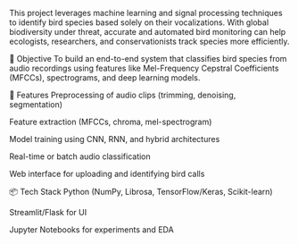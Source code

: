 This project leverages machine learning and signal processing techniques to identify bird species based solely on their vocalizations. With global biodiversity under threat, accurate and automated bird monitoring can help ecologists, researchers, and conservationists track species more efficiently.

🎯 Objective
To build an end-to-end system that classifies bird species from audio recordings using features like Mel-Frequency Cepstral Coefficients (MFCCs), spectrograms, and deep learning models.

🧠 Features
Preprocessing of audio clips (trimming, denoising, segmentation)

Feature extraction (MFCCs, chroma, mel-spectrogram)

Model training using CNN, RNN, and hybrid architectures

Real-time or batch audio classification

Web interface for uploading and identifying bird calls

📦 Tech Stack
Python (NumPy, Librosa, TensorFlow/Keras, Scikit-learn)

Streamlit/Flask for UI

Jupyter Notebooks for experiments and EDA
